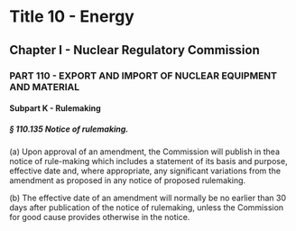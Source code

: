 
# Title 10 - Energy
## Chapter I - Nuclear Regulatory Commission
### PART 110 - EXPORT AND IMPORT OF NUCLEAR EQUIPMENT AND MATERIAL
#### Subpart K - Rulemaking
##### § 110.135 Notice of rulemaking.

(a) Upon approval of an amendment, the Commission will publish in thea notice of rule-making which includes a statement of its basis and purpose, effective date and, where appropriate, any significant variations from the amendment as proposed in any notice of proposed rulemaking.

(b) The effective date of an amendment will normally be no earlier than 30 days after publication of the notice of rulemaking, unless the Commission for good cause provides otherwise in the notice.
